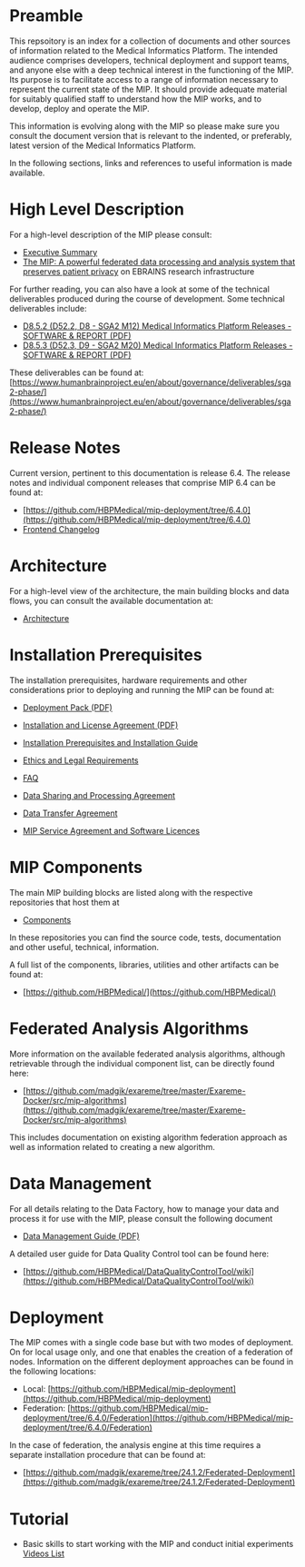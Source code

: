 # Preamble

This repsoitory is an index for a collection of documents and other sources of information related to the Medical Informatics Platform. The intended audience comprises developers, technical deployment and support teams, and anyone else with a deep technical interest in the functioning of the MIP. Its purpose is to facilitate access to a range of information necessary to represent the current state of the MIP. It should provide adequate material for suitably qualified staff to understand how the MIP works, and to develop, deploy and operate the MIP.

This information is evolving along with the MIP so please make sure you consult the document version that is relevant to the indented, or preferably, latest version of the Medical Informatics Platform.

In the following sections, links and references to useful information is made available.

# High Level Description

For a high-level description of the MIP please consult:

- [Executive Summary](./deployment-pack/executive-summary.md)
- [The MIP: A powerful federated data processing and analysis system that preserves patient privacy](https://ebrains.eu/service/medical-informatics-platform/) on EBRAINS research infrastructure

For further reading, you can also have a look at some of the technical deliverables produced during the course of development. Some technical deliverables include:

- [D8.5.2 (D52.2, D8 - SGA2 M12) Μedical Informatics Platform Releases - SOFTWARE & REPORT (PDF)](https://sos-ch-dk-2.exo.io/public-website-production/filer_public/e0/1d/e01dd6b7-7223-4ecd-b7fb-468eab47a62e/d852_d522_d8_sga2_m12_accepted_190722.pdf)
- [D8.5.3 (D52.3, D9 - SGA2 M20) Μedical Informatics Platform Releases  -  SOFTWARE & REPORT (PDF)](https://sos-ch-dk-2.exo.io/public-website-production/filer_public/a6/97/a697ebed-cc74-463d-a4d5-c75e2b922c2b/d853_d523_d9_sga2_m20_accepted_200731.pdf)

These deliverables can be found at: [https://www.humanbrainproject.eu/en/about/governance/deliverables/sga2-phase/](https://www.humanbrainproject.eu/en/about/governance/deliverables/sga2-phase/)

# Release Notes

Current version, pertinent to this documentation is release 6.4. The release notes and individual component releases that comprise MIP 6.4 can be found at:

- [https://github.com/HBPMedical/mip-deployment/tree/6.4.0](https://github.com/HBPMedical/mip-deployment/tree/6.4.0)
- [Frontend Changelog](https://github.com/HBPMedical/portal-frontend/blob/main/CHANGELOG.md)

# Architecture

For a high-level view of the architecture, the main building blocks and data flows, you can consult the available documentation at:

- <a href="./Architecture.md">Architecture</a>

# Installation Prerequisites

The installation prerequisites, hardware requirements and other considerations prior to deploying and running the MIP can be found at:

- [Deployment Pack (PDF)](./docs/MIP_Executive_Summary_V02.00_7960b8432e.pdf)
- [Installation and License Agreement (PDF)](./docs/MIP_Installation_and_License_Agreement_-_V02.10_210c5d6538.pdf)
- [Installation Prerequisites and Installation Guide](./deployment-pack/install-prerequisites.md)
- [Ethics and Legal Requirements](./deployment-pack/ethics-legal.md)
- [FAQ](./deployment-pack/faq.md)


- [Data Sharing and Processing Agreement](./docs/Data_Sharing_and_Processing_Agreement_June2021_v2.pdf)
- [Data Transfer Agreement](./docs/DTA_EBRAINS_June2021_v2.pdf)
- [MIP Service Agreement and Software Licences](./docs/MIP_Service_Agreement_and_Software_Licenses_Dec21.pdf)

# MIP Components

The main MIP building blocks are listed along with the respective repositories that host them at

- <a href="./Components.md">Components</a>

In these repositories you can find the source code, tests, documentation and other useful, technical, information.

A full list of the components, libraries, utilities and other artifacts can be found at:

- [https://github.com/HBPMedical/](https://github.com/HBPMedical/)

# Federated Analysis Algorithms

More information on the available federated analysis algorithms, although retrievable through the individual component list, can be directly found here:

- [https://github.com/madgik/exareme/tree/master/Exareme-Docker/src/mip-algorithms](https://github.com/madgik/exareme/tree/master/Exareme-Docker/src/mip-algorithms)

This includes documentation on existing algorithm federation approach as well as information related to creating a new algorithm.

# Data Management

For all details relating to the Data Factory, how to manage your data and process it for use with the MIP, please consult the following document

- [Data Management Guide (PDF)](./docs/MIP_DATA_Management_Guideline_221221.pdf)

A detailed user guide for Data Quality Control tool can be found here:
 - [https://github.com/HBPMedical/DataQualityControlTool/wiki](https://github.com/HBPMedical/DataQualityControlTool/wiki)

# Deployment

The MIP comes with a single code base but with two modes of deployment. On for local usage only, and one that enables the creation of a federation of nodes. Information on the different deployment approaches can be found in the following locations:

- Local: [https://github.com/HBPMedical/mip-deployment](https://github.com/HBPMedical/mip-deployment)
- Federation: [https://github.com/HBPMedical/mip-deployment/tree/6.4.0/Federation](https://github.com/HBPMedical/mip-deployment/tree/6.4.0/Federation)

In the case of federation, the analysis engine at this time requires a separate installation procedure that can be found at:

- [https://github.com/madgik/exareme/tree/24.1.2/Federated-Deployment](https://github.com/madgik/exareme/tree/24.1.2/Federated-Deployment)

# Tutorial
- Basic skills to start working with the MIP and conduct initial experiments [Videos List](./video-tutorial.md)
